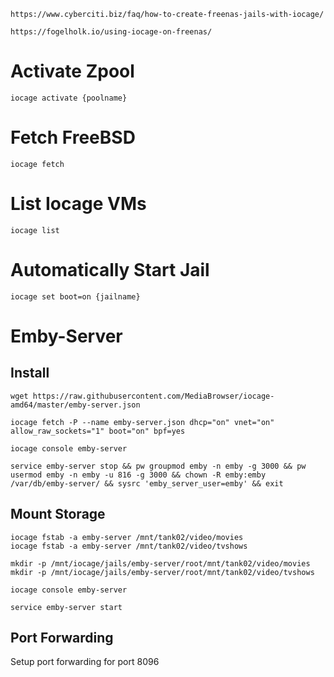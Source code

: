 ```
https://www.cyberciti.biz/faq/how-to-create-freenas-jails-with-iocage/
```
```
https://fogelholk.io/using-iocage-on-freenas/
```

# Activate Zpool
```
iocage activate {poolname}
```

# Fetch FreeBSD
```
iocage fetch
```

# List Iocage VMs
```
iocage list
```

# Automatically Start Jail
```
iocage set boot=on {jailname}
```

# Emby-Server
## Install
```
wget https://raw.githubusercontent.com/MediaBrowser/iocage-amd64/master/emby-server.json
```
```
iocage fetch -P --name emby-server.json dhcp="on" vnet="on" allow_raw_sockets="1" boot="on" bpf=yes
```
```
iocage console emby-server
```
```
service emby-server stop && pw groupmod emby -n emby -g 3000 && pw usermod emby -n emby -u 816 -g 3000 && chown -R emby:emby /var/db/emby-server/ && sysrc 'emby_server_user=emby' && exit
```
## Mount Storage
```
iocage fstab -a emby-server /mnt/tank02/video/movies
iocage fstab -a emby-server /mnt/tank02/video/tvshows
```
```
mkdir -p /mnt/iocage/jails/emby-server/root/mnt/tank02/video/movies
mkdir -p /mnt/iocage/jails/emby-server/root/mnt/tank02/video/tvshows
```
```
iocage console emby-server
```
```
service emby-server start
```
## Port Forwarding
Setup port forwarding for port 8096
